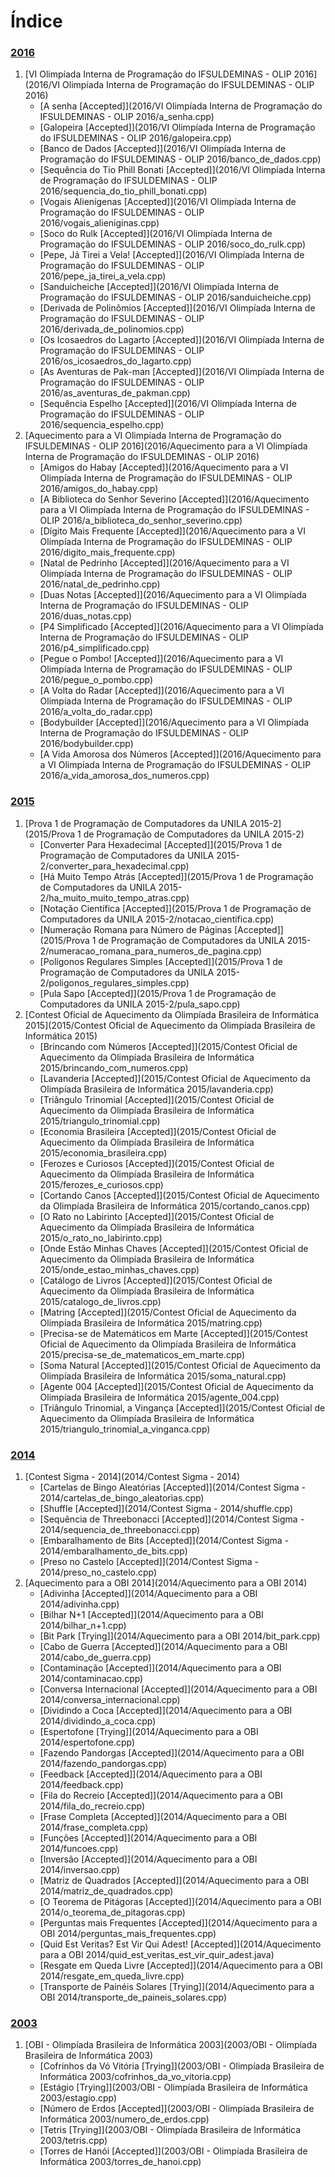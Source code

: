 # Índice

### [2016](2016/)
1. [VI Olimpíada Interna de Programação do IFSULDEMINAS - OLIP 2016](2016/VI Olimpíada Interna de Programação do IFSULDEMINAS - OLIP 2016)
    - [A senha [Accepted]](2016/VI Olimpíada Interna de Programação do IFSULDEMINAS - OLIP 2016/a_senha.cpp)
	- [Galopeira [Accepted]](2016/VI Olimpíada Interna de Programação do IFSULDEMINAS - OLIP 2016/galopeira.cpp)
	- [Banco de Dados [Accepted]](2016/VI Olimpíada Interna de Programação do IFSULDEMINAS - OLIP 2016/banco_de_dados.cpp)
	- [Sequência do Tio Phill Bonati [Accepted]](2016/VI Olimpíada Interna de Programação do IFSULDEMINAS - OLIP 2016/sequencia_do_tio_phill_bonati.cpp)
	- [Vogais Alienígenas [Accepted]](2016/VI Olimpíada Interna de Programação do IFSULDEMINAS - OLIP 2016/vogais_alieniginas.cpp)
	- [Soco do Rulk [Accepted]](2016/VI Olimpíada Interna de Programação do IFSULDEMINAS - OLIP 2016/soco_do_rulk.cpp)
	- [Pepe, Já Tirei a Vela! [Accepted]](2016/VI Olimpíada Interna de Programação do IFSULDEMINAS - OLIP 2016/pepe_ja_tirei_a_vela.cpp)
	- [Sanduicheiche [Accepted]](2016/VI Olimpíada Interna de Programação do IFSULDEMINAS - OLIP 2016/sanduicheiche.cpp)
	- [Derivada de Polinômios [Accepted]](2016/VI Olimpíada Interna de Programação do IFSULDEMINAS - OLIP 2016/derivada_de_polinomios.cpp)
	- [Os Icosaedros do Lagarto [Accepted]](2016/VI Olimpíada Interna de Programação do IFSULDEMINAS - OLIP 2016/os_icosaedros_do_lagarto.cpp)
	- [As Aventuras de Pak-man [Accepted]](2016/VI Olimpíada Interna de Programação do IFSULDEMINAS - OLIP 2016/as_aventuras_de_pakman.cpp)
	- [Sequência Espelho [Accepted]](2016/VI Olimpíada Interna de Programação do IFSULDEMINAS - OLIP 2016/sequencia_espelho.cpp)
2. [Aquecimento para a VI Olimpíada Interna de Programação do IFSULDEMINAS - OLIP 2016](2016/Aquecimento para a VI Olimpíada Interna de Programação do IFSULDEMINAS - OLIP 2016)
    - [Amigos do Habay [Accepted]](2016/Aquecimento para a VI Olimpíada Interna de Programação do IFSULDEMINAS - OLIP 2016/amigos_do_habay.cpp)
    - [A Biblioteca do Senhor Severino [Accepted]](2016/Aquecimento para a VI Olimpíada Interna de Programação do IFSULDEMINAS - OLIP 2016/a_biblioteca_do_senhor_severino.cpp)
    - [Dígito Mais Frequente [Accepted]](2016/Aquecimento para a VI Olimpíada Interna de Programação do IFSULDEMINAS - OLIP 2016/digito_mais_frequente.cpp)
    - [Natal de Pedrinho [Accepted]](2016/Aquecimento para a VI Olimpíada Interna de Programação do IFSULDEMINAS - OLIP 2016/natal_de_pedrinho.cpp)
    - [Duas Notas [Accepted]](2016/Aquecimento para a VI Olimpíada Interna de Programação do IFSULDEMINAS - OLIP 2016/duas_notas.cpp)
    - [P4 Simplificado [Accepted]](2016/Aquecimento para a VI Olimpíada Interna de Programação do IFSULDEMINAS - OLIP 2016/p4_simplificado.cpp)
    - [Pegue o Pombo! [Accepted]](2016/Aquecimento para a VI Olimpíada Interna de Programação do IFSULDEMINAS - OLIP 2016/pegue_o_pombo.cpp)
    - [A Volta do Radar [Accepted]](2016/Aquecimento para a VI Olimpíada Interna de Programação do IFSULDEMINAS - OLIP 2016/a_volta_do_radar.cpp)
    - [Bodybuilder [Accepted]](2016/Aquecimento para a VI Olimpíada Interna de Programação do IFSULDEMINAS - OLIP 2016/bodybuilder.cpp)
    - [A Vida Amorosa dos Números [Accepted]](2016/Aquecimento para a VI Olimpíada Interna de Programação do IFSULDEMINAS - OLIP 2016/a_vida_amorosa_dos_numeros.cpp)

### [2015](2015/)
1. [Prova 1 de Programação de Computadores da UNILA 2015-2](2015/Prova 1 de Programação de Computadores da UNILA 2015-2)
    - [Converter Para Hexadecimal [Accepted]](2015/Prova 1 de Programação de Computadores da UNILA 2015-2/converter_para_hexadecimal.cpp)
	- [Há Muito Tempo Atrás [Accepted]](2015/Prova 1 de Programação de Computadores da UNILA 2015-2/ha_muito_muito_tempo_atras.cpp)
	- [Notação Científica [Accepted]](2015/Prova 1 de Programação de Computadores da UNILA 2015-2/notacao_cientifica.cpp)
	- [Numeração Romana para Número de Páginas [Accepted]](2015/Prova 1 de Programação de Computadores da UNILA 2015-2/numeracao_romana_para_numeros_de_pagina.cpp)
	- [Polígonos Regulares Simples [Accepted]](2015/Prova 1 de Programação de Computadores da UNILA 2015-2/poligonos_regulares_simples.cpp)
	- [Pula Sapo [Accepted]](2015/Prova 1 de Programação de Computadores da UNILA 2015-2/pula_sapo.cpp)
2. [Contest Oficial de Aquecimento da Olimpíada Brasileira de Informática 2015](2015/Contest Oficial de Aquecimento da Olimpíada Brasileira de Informática 2015)
    - [Brincando com Números [Accepted]](2015/Contest Oficial de Aquecimento da Olimpíada Brasileira de Informática 2015/brincando_com_numeros.cpp)
    - [Lavanderia [Accepted]](2015/Contest Oficial de Aquecimento da Olimpíada Brasileira de Informática 2015/lavanderia.cpp)
    - [Triângulo Trinomial [Accepted]](2015/Contest Oficial de Aquecimento da Olimpíada Brasileira de Informática 2015/triangulo_trinomial.cpp)
    - [Economia Brasileira [Accepted]](2015/Contest Oficial de Aquecimento da Olimpíada Brasileira de Informática 2015/economia_brasileira.cpp)
    - [Ferozes e Curiosos [Accepted]](2015/Contest Oficial de Aquecimento da Olimpíada Brasileira de Informática 2015/ferozes_e_curiosos.cpp)
    - [Cortando Canos [Accepted]](2015/Contest Oficial de Aquecimento da Olimpíada Brasileira de Informática 2015/cortando_canos.cpp)
    - [O Rato no Labirinto [Accepted]](2015/Contest Oficial de Aquecimento da Olimpíada Brasileira de Informática 2015/o_rato_no_labirinto.cpp)
    - [Onde Estão Minhas Chaves [Accepted]](2015/Contest Oficial de Aquecimento da Olimpíada Brasileira de Informática 2015/onde_estao_minhas_chaves.cpp)
    - [Catálogo de Livros [Accepted]](2015/Contest Oficial de Aquecimento da Olimpíada Brasileira de Informática 2015/catalogo_de_livros.cpp)
    - [Matring [Accepted]](2015/Contest Oficial de Aquecimento da Olimpíada Brasileira de Informática 2015/matring.cpp)
    - [Precisa-se de Matemáticos em Marte [Accepted]](2015/Contest Oficial de Aquecimento da Olimpíada Brasileira de Informática 2015/precisa-se_de_matematicos_em_marte.cpp)
    - [Soma Natural [Accepted]](2015/Contest Oficial de Aquecimento da Olimpíada Brasileira de Informática 2015/soma_natural.cpp)
    - [Agente 004 [Accepted]](2015/Contest Oficial de Aquecimento da Olimpíada Brasileira de Informática 2015/agente_004.cpp)
    - [Triângulo Trinomial, a Vingança [Accepted]](2015/Contest Oficial de Aquecimento da Olimpíada Brasileira de Informática 2015/triangulo_trinomial_a_vinganca.cpp)

### [2014](2014/)
1. [Contest Sigma - 2014](2014/Contest Sigma - 2014)
	- [Cartelas de Bingo Aleatórias [Accepted]](2014/Contest Sigma - 2014/cartelas_de_bingo_aleatorias.cpp)
	- [Shuffle [Accepted]](2014/Contest Sigma - 2014/shuffle.cpp)
	- [Sequência de Threebonacci [Accepted]](2014/Contest Sigma - 2014/sequencia_de_threebonacci.cpp)
	- [Embaralhamento de Bits [Accepted]](2014/Contest Sigma - 2014/embaralhamento_de_bits.cpp)
	- [Preso no Castelo [Accepted]](2014/Contest Sigma - 2014/preso_no_castelo.cpp)
2. [Aquecimento para a OBI 2014](2014/Aquecimento para a OBI 2014)
    - [Adivinha [Accepted]](2014/Aquecimento para a OBI 2014/adivinha.cpp)
    - [Bilhar N+1 [Accepted]](2014/Aquecimento para a OBI 2014/bilhar_n+1.cpp)
    - [Bit Park [Trying]](2014/Aquecimento para a OBI 2014/bit_park.cpp)
    - [Cabo de Guerra [Accepted]](2014/Aquecimento para a OBI 2014/cabo_de_guerra.cpp)
    - [Contaminação [Accepted]](2014/Aquecimento para a OBI 2014/contaminacao.cpp)
    - [Conversa Internacional [Accepted]](2014/Aquecimento para a OBI 2014/conversa_internacional.cpp)
    - [Dividindo a Coca [Accepted]](2014/Aquecimento para a OBI 2014/dividindo_a_coca.cpp)
    - [Espertofone [Trying]](2014/Aquecimento para a OBI 2014/espertofone.cpp)
    - [Fazendo Pandorgas [Accepted]](2014/Aquecimento para a OBI 2014/fazendo_pandorgas.cpp)
    - [Feedback [Accepted]](2014/Aquecimento para a OBI 2014/feedback.cpp)
    - [Fila do Recreio [Accepted]](2014/Aquecimento para a OBI 2014/fila_do_recreio.cpp)
    - [Frase Completa [Accepted]](2014/Aquecimento para a OBI 2014/frase_completa.cpp)
    - [Funções [Accepted]](2014/Aquecimento para a OBI 2014/funcoes.cpp)
    - [Inversão [Accepted]](2014/Aquecimento para a OBI 2014/inversao.cpp)
    - [Matriz de Quadrados [Accepted]](2014/Aquecimento para a OBI 2014/matriz_de_quadrados.cpp)
    - [O Teorema de Pitágoras [Accepted]](2014/Aquecimento para a OBI 2014/o_teorema_de_pitagoras.cpp)
    - [Perguntas mais Frequentes [Accepted]](2014/Aquecimento para a OBI 2014/perguntas_mais_frequentes.cpp)
    - [Quid Est Veritas? Est Vir Qui Adest! [Accepted]](2014/Aquecimento para a OBI 2014/quid_est_veritas_est_vir_quir_adest.java)
    - [Resgate em Queda Livre [Accepted]](2014/Aquecimento para a OBI 2014/resgate_em_queda_livre.cpp)
    - [Transporte de Painéis Solares [Trying]](2014/Aquecimento para a OBI 2014/transporte_de_paineis_solares.cpp)

### [2003](2003/)
1. [OBI - Olimpíada Brasileira de Informática 2003](2003/OBI - Olimpíada Brasileira de Informática 2003)
    - [Cofrinhos da Vó Vitória [Trying]](2003/OBI - Olimpíada Brasileira de Informática 2003/cofrinhos_da_vo_vitoria.cpp)
    - [Estágio [Trying]](2003/OBI - Olimpíada Brasileira de Informática 2003/estagio.cpp)
    - [Número de Erdos [Accepted]](2003/OBI - Olimpíada Brasileira de Informática 2003/numero_de_erdos.cpp)
    - [Tetris [Trying]](2003/OBI - Olimpíada Brasileira de Informática 2003/tetris.cpp)
    - [Torres de Hanói [Accepted]](2003/OBI - Olimpíada Brasileira de Informática 2003/torres_de_hanoi.cpp)
    